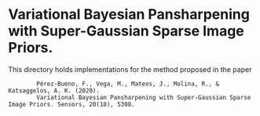 # Variational Bayesian Pansharpening with Super-Gaussian Sparse Image Priors.
This directory holds implementations for the method proposed in the paper

            Pérez-Bueno, F., Vega, M., Mateos, J., Molina, R., & Katsaggelos, A. K. (2020). 
            Variational Bayesian Pansharpening with Super-Gaussian Sparse Image Priors. Sensors, 20(18), 5308. 

